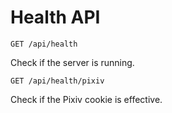 # Health API

`GET /api/health`

Check if the server is running.

`GET /api/health/pixiv`

Check if the Pixiv cookie is effective.
